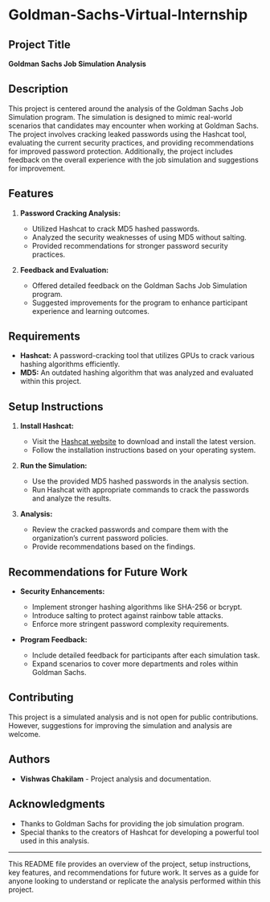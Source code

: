 # Goldman-Sachs-Virtual-Internship

## Project Title

**Goldman Sachs Job Simulation Analysis**

## Description

This project is centered around the analysis of the Goldman Sachs Job Simulation program. The simulation is designed to mimic real-world scenarios that candidates may encounter when working at Goldman Sachs. The project involves cracking leaked passwords using the Hashcat tool, evaluating the current security practices, and providing recommendations for improved password protection. Additionally, the project includes feedback on the overall experience with the job simulation and suggestions for improvement.

## Features

1. **Password Cracking Analysis:**
   - Utilized Hashcat to crack MD5 hashed passwords.
   - Analyzed the security weaknesses of using MD5 without salting.
   - Provided recommendations for stronger password security practices.

2. **Feedback and Evaluation:**
   - Offered detailed feedback on the Goldman Sachs Job Simulation program.
   - Suggested improvements for the program to enhance participant experience and learning outcomes.

## Requirements

- **Hashcat:** A password-cracking tool that utilizes GPUs to crack various hashing algorithms efficiently.
- **MD5:** An outdated hashing algorithm that was analyzed and evaluated within this project.

## Setup Instructions

1. **Install Hashcat:**
   - Visit the [Hashcat website](https://hashcat.net/hashcat/) to download and install the latest version.
   - Follow the installation instructions based on your operating system.

2. **Run the Simulation:**
   - Use the provided MD5 hashed passwords in the analysis section.
   - Run Hashcat with appropriate commands to crack the passwords and analyze the results.

3. **Analysis:**
   - Review the cracked passwords and compare them with the organization’s current password policies.
   - Provide recommendations based on the findings.

## Recommendations for Future Work

- **Security Enhancements:**
  - Implement stronger hashing algorithms like SHA-256 or bcrypt.
  - Introduce salting to protect against rainbow table attacks.
  - Enforce more stringent password complexity requirements.

- **Program Feedback:**
  - Include detailed feedback for participants after each simulation task.
  - Expand scenarios to cover more departments and roles within Goldman Sachs.

## Contributing

This project is a simulated analysis and is not open for public contributions. However, suggestions for improving the simulation and analysis are welcome.

## Authors

- **Vishwas Chakilam** - Project analysis and documentation.
  
## Acknowledgments

- Thanks to Goldman Sachs for providing the job simulation program.
- Special thanks to the creators of Hashcat for developing a powerful tool used in this analysis.

---

This README file provides an overview of the project, setup instructions, key features, and recommendations for future work. It serves as a guide for anyone looking to understand or replicate the analysis performed within this project.
